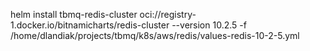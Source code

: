 helm install tbmq-redis-cluster oci://registry-1.docker.io/bitnamicharts/redis-cluster --version 10.2.5 -f \
/home/dlandiak/projects/tbmq/k8s/aws/redis/values-redis-10-2-5.yml


